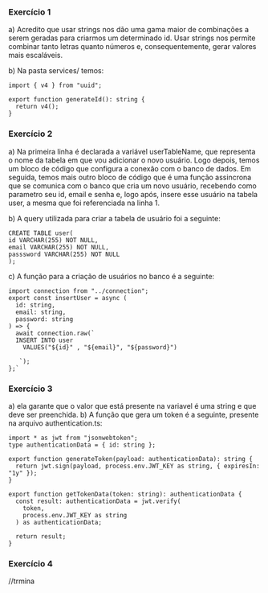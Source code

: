 ### Exercício 1

a) Acredito que usar strings nos dão uma gama maior de combinações a serem geradas para criarmos um determinado id.
Usar strings nos permite combinar tanto letras quanto números e, consequentemente, gerar valores mais escaláveis.

b) Na pasta services/ temos:
```
import { v4 } from "uuid";

export function generateId(): string {
  return v4();
}
```

### Exercício 2 

a) Na primeira linha é declarada a variável userTableName, que representa o nome da tabela em que vou adicionar o novo usuário. Logo depois, temos um bloco de código que configura a conexão com o banco de dados. Em seguida, temos mais outro bloco de código que é uma função assincrona que se comunica com o banco que cria um novo usuário, recebendo como parametro seu id, email e senha e, logo após, insere esse usuário na tabela user, a mesma que foi referenciada na linha 1.

b) A query utilizada para criar a tabela de usuário foi a seguinte:

```
CREATE TABLE user(
id VARCHAR(255) NOT NULL,
email VARCHAR(255) NOT NULL,
passsword VARCHAR(255) NOT NULL
);
```
c) A função para a criação de usuários no banco é a seguinte:

```
import connection from "../connection";
export const insertUser = async (
  id: string,
  email: string,
  password: string
) => {
  await connection.raw(`
  INSERT INTO user
    VALUES("${id}" , "${email}", "${password}")
    
   `);
};`

```

### Exercício 3
a) ela garante que o valor que está presente na variavel é uma string e que deve ser preenchida.
b) A função que gera um token é a seguinte, presente na arquivo authentication.ts:
```
import * as jwt from "jsonwebtoken";
type authenticationData = { id: string };

export function generateToken(payload: authenticationData): string {
  return jwt.sign(payload, process.env.JWT_KEY as string, { expiresIn: "1y" });
}

export function getTokenData(token: string): authenticationData {
  const result: authenticationData = jwt.verify(
    token,
    process.env.JWT_KEY as string
  ) as authenticationData;

  return result;
}

```

### Exercício 4
//trmina


